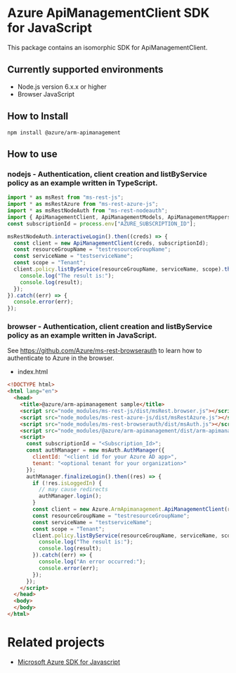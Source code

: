 # Azure ApiManagementClient SDK for JavaScript
This package contains an isomorphic SDK for ApiManagementClient.

## Currently supported environments
- Node.js version 6.x.x or higher
- Browser JavaScript

## How to Install
```
npm install @azure/arm-apimanagement
```


## How to use

### nodejs - Authentication, client creation and listByService policy as an example written in TypeScript.

```ts
import * as msRest from "ms-rest-js";
import * as msRestAzure from "ms-rest-azure-js";
import * as msRestNodeAuth from "ms-rest-nodeauth";
import { ApiManagementClient, ApiManagementModels, ApiManagementMappers } from "@azure/arm-apimanagement";
const subscriptionId = process.env["AZURE_SUBSCRIPTION_ID"];

msRestNodeAuth.interactiveLogin().then((creds) => {
  const client = new ApiManagementClient(creds, subscriptionId);
  const resourceGroupName = "testresourceGroupName";
  const serviceName = "testserviceName";
  const scope = "Tenant";
  client.policy.listByService(resourceGroupName, serviceName, scope).then((result) => {
    console.log("The result is:");
    console.log(result);
  });
}).catch((err) => {
  console.error(err);
});
```

### browser - Authentication, client creation and listByService policy as an example written in JavaScript.
See https://github.com/Azure/ms-rest-browserauth to learn how to authenticate to Azure in the browser.

- index.html
```html
<!DOCTYPE html>
<html lang="en">
  <head>
    <title>@azure/arm-apimanagement sample</title>
    <script src="node_modules/ms-rest-js/dist/msRest.browser.js"></script>
    <script src="node_modules/ms-rest-azure-js/dist/msRestAzure.js"></script>
    <script src="node_modules/ms-rest-browserauth/dist/msAuth.js"></script>
    <script src="node_modules/@azure/arm-apimanagement/dist/arm-apimanagement.js"></script>
    <script>
      const subscriptionId = "<Subscription_Id>";
      const authManager = new msAuth.AuthManager({
        clientId: "<client id for your Azure AD app>",
        tenant: "<optional tenant for your organization>"
      });
      authManager.finalizeLogin().then((res) => {
        if (!res.isLoggedIn) {
          // may cause redirects
          authManager.login();
        }
        const client = new Azure.ArmApimanagement.ApiManagementClient(res.creds, subscriptionId);
        const resourceGroupName = "testresourceGroupName";
        const serviceName = "testserviceName";
        const scope = "Tenant";
        client.policy.listByService(resourceGroupName, serviceName, scope).then((result) => {
          console.log("The result is:");
          console.log(result);
        }).catch((err) => {
          console.log("An error occurred:");
          console.error(err);
        });
      });
    </script>
  </head>
  <body>
  </body>
</html>
```

# Related projects
 - [Microsoft Azure SDK for Javascript](https://github.com/Azure/azure-sdk-for-js)
